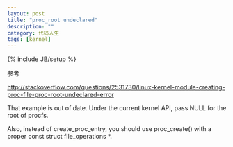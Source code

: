 ```yaml
---
layout: post
title: "proc_root undeclared"
description: ""
category: 代码人生
tags: [kernel]
---
```

{% include JB/setup %}

参考

http://stackoverflow.com/questions/2531730/linux-kernel-module-creating-proc-file-proc-root-undeclared-error

That example is out of date. Under the current kernel API, pass NULL for the root of procfs.

Also, instead of create_proc_entry, you should use proc_create() with a proper const struct file_operations \*.
